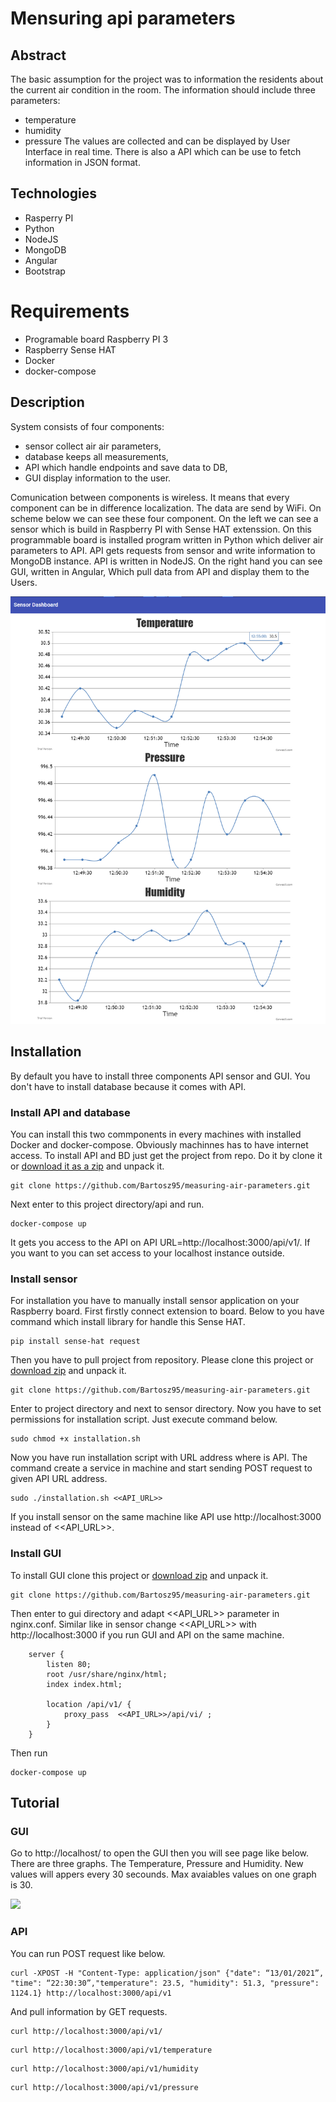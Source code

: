 # Mensuring api parameters

## Abstract
The basic assumption for the project was to information the residents about the current air condition in the room. The information should include three parameters:
- temperature
- humidity
- pressure
The values are collected and can be displayed by User Interface in real time. There is also a API which can be use to fetch information in JSON format.

## Technologies
- Rasperry PI
- Python
- NodeJS
- MongoDB
- Angular
- Bootstrap

# Requirements
- Programable board Raspberry PI 3 
- Raspberry Sense HAT
- Docker
- docker-compose

## Description
System consists of four components: 
- sensor collect air air parameters, 
- database keeps all measurements, 
- API which handle endpoints and save data to DB, 
- GUI display information to the user.

Comunication between components is wireless. It means that every component can be in difference localization. The data are send by WiFi.
On scheme below we can see these four component. On the left we can see a sensor which is build in Raspberry PI with Sense HAT extenssion. On this programmable board is installed program written in Python which deliver air parameters to API. API gets requests from sensor and write information to MongoDB instance. API is written in NodeJS. On the right hand you can see GUI, written in Angular, Which pull data from API and display them to the Users.


![](./doc/graphs.png)

## Installation
By default you have to install three components API sensor and GUI. You don't have to install database because it comes with API.

### Install API and database
You can install this two commponents in every machines with installed Docker and docker-compose. Obviously machinnes has to have internet access. To install API and BD just get the project from repo. Do it by clone it or [download it as a zip](https://github.com/Bartosz95/measuring-air-parameters/archive/refs/heads/master.zip) and unpack it.
```
git clone https://github.com/Bartosz95/measuring-air-parameters.git
```
Next enter to this project directory/api and run.
```
docker-compose up
```
It gets you access to the API on API URL=http://localhost:3000/api/v1/. If you want to you can set access to your localhost instance outside.

### Install sensor
For installation you have to manually install sensor application on your Raspberry board. First firstly connect extension to board.
Below to you have command which install library for handle this Sense HAT.
```
pip install sense-hat request
```
Then you have to pull project from repository. Please clone this project or [download zip](https://github.com/Bartosz95/measuring-air-parameters/archive/refs/heads/master.zip) and unpack it.
```
git clone https://github.com/Bartosz95/measuring-air-parameters.git
```
Enter to project directory and next to sensor directory. Now you have to set permissions for installation script. Just execute command below.
```
sudo chmod +x installation.sh
```
Now you have run installation script with URL address where is API. The command create a service in machine and start sending POST request to given API URL address.
```
sudo ./installation.sh <<API_URL>>
```
If you install sensor on the same machine like API use http://localhost:3000 instead of <<API_URL>>.

### Install GUI
To install GUI clone this project or [download zip](https://github.com/Bartosz95/measuring-air-parameters/archive/refs/heads/master.zip) and unpack it.
```
git clone https://github.com/Bartosz95/measuring-air-parameters.git
```
Then enter to gui directory and adapt <<API_URL>> parameter in nginx.conf. Similar like in sensor change <<API_URL>> with http://localhost:3000 if you run GUI and API on the same machine. 

```
    server {
        listen 80;
        root /usr/share/nginx/html;
        index index.html;

        location /api/v1/ {
            proxy_pass  <<API_URL>>/api/vi/ ;
        }
    }
```

Then run

```
docker-compose up
```

## Tutorial

### GUI
Go to http://localhost/ to open the GUI then you will see page like below. There are three graphs. The Temperature, Pressure and Humidity. New values will appers every 30 secounds. Max avaiables values on one graph is 30.

![](./doc/diagram.png)

### API

You can run POST request like below.
```
curl -XPOST -H "Content-Type: application/json" {"date": “13/01/2021”, "time": “22:30:30”,"temperature": 23.5, "humidity": 51.3, "pressure": 1124.1} http://localhost:3000/api/v1
```
And pull information by GET requests. 
```
curl http://localhost:3000/api/v1/
```
```
curl http://localhost:3000/api/v1/temperature
```
```
curl http://localhost:3000/api/v1/humidity
```
```
curl http://localhost:3000/api/v1/pressure
```